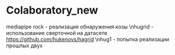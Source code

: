 # Colaboratory_new

mediapipe rock - реализация обнаружения козы
\nhugrid - использование сверточной на датасете https://github.com/hukenovs/hagrid
\nhug1 - попытка реализации прошлых двух 
